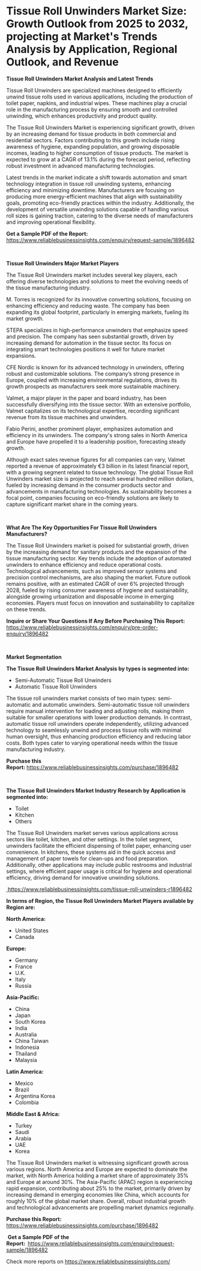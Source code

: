 <p><h1>Tissue Roll Unwinders Market Size: Growth Outlook from 2025 to 2032, projecting at Market's Trends Analysis by Application, Regional Outlook, and Revenue</h1></p><p><strong>Tissue Roll Unwinders Market Analysis and Latest Trends</strong></p>
<p><p>Tissue Roll Unwinders are specialized machines designed to efficiently unwind tissue rolls used in various applications, including the production of toilet paper, napkins, and industrial wipes. These machines play a crucial role in the manufacturing process by ensuring smooth and controlled unwinding, which enhances productivity and product quality.</p><p>The Tissue Roll Unwinders Market is experiencing significant growth, driven by an increasing demand for tissue products in both commercial and residential sectors. Factors contributing to this growth include rising awareness of hygiene, expanding population, and growing disposable incomes, leading to higher consumption of tissue products. The market is expected to grow at a CAGR of 13.1% during the forecast period, reflecting robust investment in advanced manufacturing technologies. </p><p>Latest trends in the market indicate a shift towards automation and smart technology integration in tissue roll unwinding systems, enhancing efficiency and minimizing downtime. Manufacturers are focusing on producing more energy-efficient machines that align with sustainability goals, promoting eco-friendly practices within the industry. Additionally, the development of versatile unwinding solutions capable of handling various roll sizes is gaining traction, catering to the diverse needs of manufacturers and improving operational flexibility.</p></p>
<p><strong>Get a Sample PDF of the Report:&nbsp;</strong> <a href="https://www.reliablebusinessinsights.com/enquiry/request-sample/1896482?utm_campaign=1837&utm_medium=2&utm_source=Github&utm_content=ia&utm_term=13012025&utm_id=tissue-roll-unwinders">https://www.reliablebusinessinsights.com/enquiry/request-sample/1896482</a></p>
<p>&nbsp;</p>
<p><strong>Tissue Roll Unwinders Major Market Players</strong></p>
<p><p>The Tissue Roll Unwinders market includes several key players, each offering diverse technologies and solutions to meet the evolving needs of the tissue manufacturing industry. </p><p>M. Torres is recognized for its innovative converting solutions, focusing on enhancing efficiency and reducing waste. The company has been expanding its global footprint, particularly in emerging markets, fueling its market growth. </p><p>STEPA specializes in high-performance unwinders that emphasize speed and precision. The company has seen substantial growth, driven by increasing demand for automation in the tissue sector. Its focus on integrating smart technologies positions it well for future market expansions.</p><p>CFE Nordic is known for its advanced technology in unwinders, offering robust and customizable solutions. The company’s strong presence in Europe, coupled with increasing environmental regulations, drives its growth prospects as manufacturers seek more sustainable machinery.</p><p>Valmet, a major player in the paper and board industry, has been successfully diversifying into the tissue sector. With an extensive portfolio, Valmet capitalizes on its technological expertise, recording significant revenue from its tissue machines and unwinders.</p><p>Fabio Perini, another prominent player, emphasizes automation and efficiency in its unwinders. The company's strong sales in North America and Europe have propelled it to a leadership position, forecasting steady growth.</p><p>Although exact sales revenue figures for all companies can vary, Valmet reported a revenue of approximately €3 billion in its latest financial report, with a growing segment related to tissue technology. The global Tissue Roll Unwinders market size is projected to reach several hundred million dollars, fueled by increasing demand in the consumer products sector and advancements in manufacturing technologies. As sustainability becomes a focal point, companies focusing on eco-friendly solutions are likely to capture significant market share in the coming years.</p></p>
<p>&nbsp;</p>
<p><strong>What Are The Key Opportunities For Tissue Roll Unwinders Manufacturers?</strong></p>
<p><p>The Tissue Roll Unwinders market is poised for substantial growth, driven by the increasing demand for sanitary products and the expansion of the tissue manufacturing sector. Key trends include the adoption of automated unwinders to enhance efficiency and reduce operational costs. Technological advancements, such as improved sensor systems and precision control mechanisms, are also shaping the market. Future outlook remains positive, with an estimated CAGR of over 6% projected through 2028, fueled by rising consumer awareness of hygiene and sustainability, alongside growing urbanization and disposable income in emerging economies. Players must focus on innovation and sustainability to capitalize on these trends.</p></p>
<p><strong>Inquire or Share Your Questions If Any Before Purchasing This Report:</strong> <a href="https://www.reliablebusinessinsights.com/enquiry/pre-order-enquiry/1896482?utm_campaign=1837&utm_medium=2&utm_source=Github&utm_content=ia&utm_term=13012025&utm_id=tissue-roll-unwinders">https://www.reliablebusinessinsights.com/enquiry/pre-order-enquiry/1896482</a></p>
<p>&nbsp;</p>
<p><strong>Market Segmentation</strong></p>
<p><strong>The Tissue Roll Unwinders Market Analysis by types is segmented into:</strong></p>
<p><ul><li>Semi-Automatic Tissue Roll Unwinders</li><li>Automatic Tissue Roll Unwinders</li></ul></p>
<p><p>The tissue roll unwinders market consists of two main types: semi-automatic and automatic unwinders. Semi-automatic tissue roll unwinders require manual intervention for loading and adjusting rolls, making them suitable for smaller operations with lower production demands. In contrast, automatic tissue roll unwinders operate independently, utilizing advanced technology to seamlessly unwind and process tissue rolls with minimal human oversight, thus enhancing production efficiency and reducing labor costs. Both types cater to varying operational needs within the tissue manufacturing industry.</p></p>
<p><strong>Purchase this Report:&nbsp;</strong><a href="https://www.reliablebusinessinsights.com/purchase/1896482?utm_campaign=1837&utm_medium=2&utm_source=Github&utm_content=ia&utm_term=13012025&utm_id=tissue-roll-unwinders">https://www.reliablebusinessinsights.com/purchase/1896482</a></p>
<p>&nbsp;</p>
<p><strong>The Tissue Roll Unwinders Market Industry Research by Application is segmented into:</strong></p>
<p><ul><li>Toilet</li><li>Kitchen</li><li>Others</li></ul></p>
<p><p>The Tissue Roll Unwinders market serves various applications across sectors like toilet, kitchen, and other settings. In the toilet segment, unwinders facilitate the efficient dispensing of toilet paper, enhancing user convenience. In kitchens, these systems aid in the quick access and management of paper towels for clean-ups and food preparation. Additionally, other applications may include public restrooms and industrial settings, where efficient paper usage is critical for hygiene and operational efficiency, driving demand for innovative unwinding solutions.</p></p>
<p><a href="https://www.reliablebusinessinsights.com/tissue-roll-unwinders-r1896482?utm_campaign=1837&utm_medium=2&utm_source=Github&utm_content=ia&utm_term=13012025&utm_id=tissue-roll-unwinders">&nbsp;https://www.reliablebusinessinsights.com/tissue-roll-unwinders-r1896482</a></p>
<p><strong>In terms of Region, the Tissue Roll Unwinders Market Players available by Region are:</strong></p>
<p>
    <p> <strong> North America: </strong>
        <ul>
            <li>United States</li>
            <li>Canada</li>
        </ul>
        </p> 
    <p> <strong> Europe: </strong>
        <ul>
            <li>Germany</li>
            <li>France</li>
            <li>U.K.</li>
            <li>Italy</li>
            <li>Russia</li>
        </ul>
        </p> 
    <p> <strong> Asia-Pacific: </strong>
        <ul>
            <li>China</li>
            <li>Japan</li>
            <li>South Korea</li>
            <li>India</li>
            <li>Australia</li>
            <li>China Taiwan</li>
            <li>Indonesia</li>
            <li>Thailand</li>
            <li>Malaysia</li>
        </ul>
        </p> 
    <p> <strong> Latin America: </strong>
        <ul>
            <li>Mexico</li>
            <li>Brazil</li>
            <li>Argentina Korea</li>
            <li>Colombia</li>
        </ul>
        </p> 
    <p> <strong> Middle East & Africa: </strong>
        <ul>
            <li>Turkey</li>
            <li>Saudi</li>
            <li>Arabia</li>
            <li>UAE</li>
            <li>Korea</li>
        </ul>
    </p>
    </p>
<p><p>The Tissue Roll Unwinders market is witnessing significant growth across various regions. North America and Europe are expected to dominate the market, with North America holding a market share of approximately 35% and Europe at around 30%. The Asia-Pacific (APAC) region is experiencing rapid expansion, contributing about 25% to the market, primarily driven by increasing demand in emerging economies like China, which accounts for roughly 10% of the global market share. Overall, robust industrial growth and technological advancements are propelling market dynamics regionally.</p></p>
<p><strong>Purchase this Report: </strong><a href="https://www.reliablebusinessinsights.com/purchase/1896482?utm_campaign=1837&utm_medium=2&utm_source=Github&utm_content=ia&utm_term=13012025&utm_id=tissue-roll-unwinders">https://www.reliablebusinessinsights.com/purchase/1896482</a></p>
<p>&nbsp;<strong>Get a Sample PDF of the Report:&nbsp;&nbsp;</strong><a href="https://www.reliablebusinessinsights.com/enquiry/request-sample/1896482?utm_campaign=1837&utm_medium=2&utm_source=Github&utm_content=ia&utm_term=13012025&utm_id=tissue-roll-unwinders">https://www.reliablebusinessinsights.com/enquiry/request-sample/1896482</a></p>
<p><strong></strong></p>
<p>Check more reports on <a href="https://www.reliablebusinessinsights.com/?utm_campaign=1837&utm_medium=2&utm_source=Github&utm_content=ia&utm_term=13012025&utm_id=tissue-roll-unwinders">https://www.reliablebusinessinsights.com/</a></p>